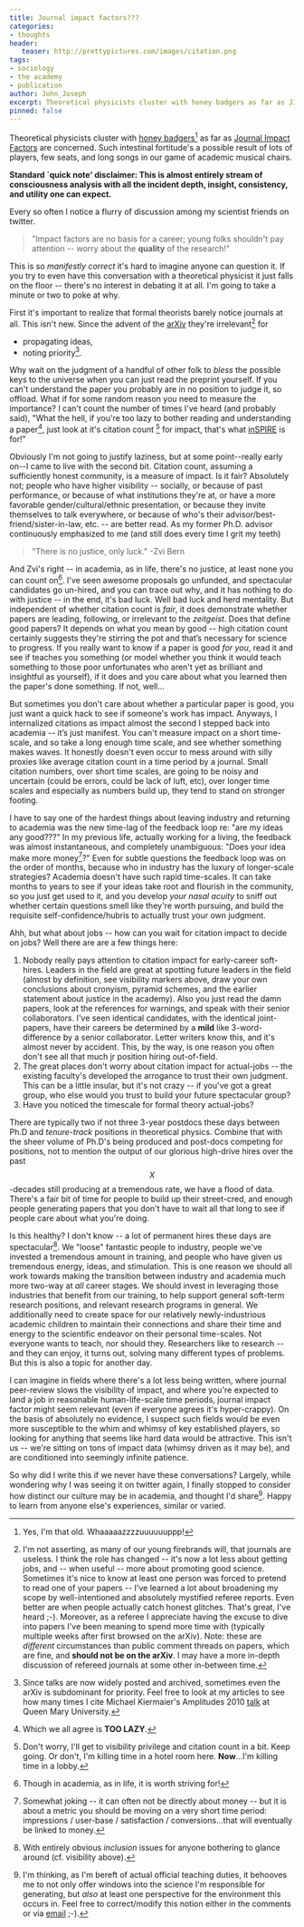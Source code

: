 ```yaml
---
title: Journal impact factors???
categories:
- thoughts
header:
   teaser: http://prettypictures.com/images/citation.png
tags:
- sociology
- the academy
- publication
author: John_Joseph
excerpt: Theoretical physicists cluster with honey badgers as far as JIF are concerned.  Such intestinal fortitude's a possible result of lots of players, few seats, and long songs in academic musical chairs.
pinned: false
---
```


Theoretical physicists cluster with [honey badgers](https://www.youtube.com/watch?v=4r7wHMg5Yjg)[^citeHB] as far as [Journal Impact Factors](https://en.wikipedia.org/wiki/Impact_factor) are concerned.  Such intestinal fortitude's a possible result of lots of players, few seats, and long songs in our game of academic musical chairs.

**Standard `quick note' disclaimer: This is almost entirely stream
of consciousness analysis with all the incident depth, insight, consistency, and
utility one can expect.**

Every so often I notice a flurry of discussion among my scientist
friends on twitter.

> "Impact factors are no basis for a career; young folks shouldn't pay attention -- worry about the **quality** of the research!"

This is so *manifestly correct* it's hard to imagine anyone can question it. If you
try to even have this conversation with a theoretical physicist it just falls on the floor
-- there's no interest in debating it at all.  I'm going to take a minute or two to poke at
why.


First it's important to realize that formal theorists barely notice journals at all. This isn't new.  Since the advent of the [arXiv](https://arxiv.org/list/hep-th/recent)
they're irrelevant[^journals] for
   * propagating ideas,
   * noting priority[^priority].   

Why wait on the judgment of a handful of other folk to *bless* the possible keys to the universe when you can just read the preprint yourself.  If you can't understand the paper you probably are in no position to judge it, so offload. What if for some random reason you need to measure the importance?   I can't count the number of times I've heard (and probably said),
"What the hell, if you're too lazy to bother reading and understanding a paper[^2lazy],
just look at it's citation count [^citeC] for impact, that's what [inSPIRE](http://inspirehep.net)
is for!"

Obviously I'm not going to justify laziness, but at some point--really early on--I came to live with
the second bit. Citation count, assuming a sufficiently honest community, is
a measure of impact. Is it fair? Absolutely not; people who have higher visibility --
socially, or because of past performance, or because of what institutions they're at,
or have a more favorable gender/cultural/ethnic presentation, or because they invite themselves to
talk everywhere, or because of who's their advisor/best-friend/sister-in-law, etc. -- are
better read.  As my former Ph.D. advisor continuously emphasized to me (and still does
every time I grit my teeth)

> "There is no justice, only luck." -Zvi Bern

And Zvi's right -- in academia, as in life, there's no justice, at least none you can count on[^justice].
I've seen awesome proposals go unfunded, and spectacular candidates go un-hired,
and you can trace out why, and it has nothing to do with justice -- in the end, it's
bad luck.  Well bad luck and herd mentality.  But independent
of whether citation count is *fair*, it does demonstrate whether papers are leading,
following, or irrelevant to the *zeitgeist*.  Does that define good papers? It depends
on what you mean by good -- high citation count certainly suggests they're stirring the pot and that’s necessary for science to progress.   If you really want to know if a paper is good *for you*, read it
and see if teaches you something (or model whether you think it would teach something to those poor unfortunates who
aren't yet as brilliant and insightful as yourself), if it does and you care about what you learned
then the paper's done something.  If not, well...

But sometimes you don't care about whether a particular paper is good, you just want a quick
hack to see if someone's work has impact. Anyways, I internalized citations as impact almost the second I stepped
back into academia -- it’s just manifest.  You can't measure impact on a short time-scale, and so take a long enough time scale, and see whether something makes waves. It honestly doesn't even occur to mess around with silly proxies like average citation count in a time
period by a journal.  Small citation numbers, over short time scales, are going to be noisy and uncertain (could be errors, could be lack of luft, etc), over longer time scales and especially as numbers build up, they tend to stand on stronger footing.

 I have to say one of the hardest things about leaving industry and returning to
 academia was the new time-lag of the feedback loop re: "are my ideas
any good???"  In my previous life, actually working for a living, the feedback was almost
instantaneous, and completely unambiguous:  "Does your idea make more money[^jobMetric]?"
Even for subtle questions the feedback loop was on the order of months, because who
in industry has the luxury of longer-scale strategies?  Academia doesn't have
such rapid time-scales.  It can take months to years to see if your ideas take
root and flourish in the community, so you just get used to it, and you develop
 *your nasal acuity* to sniff out whether certain questions smell like they're worth
pursuing, and build the requisite self-confidence/hubris to actually trust your own judgment.

Ahh, but what about jobs -- how can you wait for citation impact to decide on jobs?
Well there are are a few things here:
  1. Nobody really pays attention to citation impact for early-career soft-hires. Leaders
in the field are great at spotting future leaders in the field (almost by definition,
see visibility markers above, draw your own conclusions about cronyism, pyramid schemes,
and the earlier statement about justice in the academy).  Also you just read the damn papers, look at the references for warnings, and speak with their senior collaborators.  I've seen identical candidates, with the identical joint-papers, have their careers be determined by a **mild** like 3-word-difference by a senior collaborator. Letter writers know this, and it's almost never by accident.  This, by the way, is one reason you often don't see all that much jr position hiring out-of-field.
  2. The great places don't worry about citation impact for actual-jobs -- the existing faculty's developed the arrogance to trust their own judgment.  This can be a little insular, but it's not crazy -- if you've got a great group, who else would you trust to build your future spectacular group?
  3. Have you noticed the timescale for formal theory actual-jobs?

There are typically two if not three 3-year postdocs these days between Ph.D and *tenure-track*
positions in theoretical physics.  Combine that with the sheer volume of Ph.D's being
produced and post-docs competing for positions, not to mention the output of our glorious
high-drive hires over the past $$X$$-decades still producing at a tremendous rate, we have a flood of data.
There's a fair bit of time for people to build up their street-cred, and enough people generating papers that you don't have to wait all that long to see if people care about what you're doing.

Is this healthy? I don't know -- a lot of permanent hires these days are spectacular[^hires].  We "loose" fantastic
people to industry, people we've invested a tremendous amount in training, and people who have
given us tremendous energy, ideas, and stimulation. This is one reason we should all work towards making
the transition between industry and academia much more two-way at *all* career stages. We should invest in leveraging those industries that benefit from our training, to help support  general soft-term research positions,
and relevant research programs in general. We additionally need to create space for our relatively newly-industrious  academic children to maintain their connections and share their time and energy to the scientific endeavor on their personal  time-scales. Not everyone wants to teach, nor should they.  Researchers like to research -- and they can enjoy, it turns out, solving many different types of problems. But this is also a topic for another day.

I can imagine in fields where there's a lot less being written,
where journal peer-review slows the visibility of impact, and where you're expected to land a job
in reasonable human-life-scale time periods, journal impact factor might seem relevant (even if everyone agrees it's
hyper-crappy). On the basis of absolutely no evidence, I suspect such fields would be even more susceptible to
the whim and whimsy of key established players, so looking for anything that seems like
hard data would be attractive.  This isn't us -- we're sitting on tons of impact data (whimsy driven as it may be), and are conditioned
into seemingly infinite patience.  

So why did I write this if we never have these conversations?  Largely, while wondering why I was seeing it on twitter again, I finally stopped to consider how distinct our culture may be in academia, and thought I'd share[^share].  Happy to learn from anyone else's experiences, similar or varied.

[^citeHB]: Yes, I'm that old. Whaaaaazzzzuuuuuuppp!
[^journals]: I'm not asserting, as many of our young firebrands will, that journals are useless. I think the role has changed -- it's now a lot less about getting jobs, and -- when useful -- more about promoting good science. Sometimes it's nice to know at least one person was forced to pretend to read one of your papers -- I've learned a lot about broadening my scope by well-intentioned and absolutely mystified referee reports.  Even better are when people actually catch honest glitches. That's great, I've heard ;-).   Moreover, as a referee I appreciate having the excuse to dive into papers I've been meaning to spend more time with (typically multiple weeks after first browsed on the arXiv).  Note:  these are *different* circumstances than public comment threads on papers, which are fine, and **should not be on the arXiv**.  I may have a more in-depth discussion of refereed journals at some other in-between time.
[^priority]: Since talks are now widely posted and archived, sometimes even the arXiv is subdominant for priority. Feel free to look at my articles to see how many times I cite Michael Kiermaier's Amplitudes 2010 [talk](http://www.strings.ph.qmul.ac.uk/~theory/Amplitudes2010/Talks/MK2010.pdf) at Queen Mary University.
[^2lazy]: Which we all agree is **TOO LAZY**.
[^citeC]: Don't worry, I'll get to visibility privilege and citation count in a bit. Keep going. Or don't, I'm killing time in a hotel room here. **Now**...I'm killing time in a lobby.
[^justice]: Though in academia, as in life, it is worth striving for!
[^jobMetric]: Somewhat joking -- it can often not be directly about money -- but it is about a metric you should be moving on a very short time period: impressions / user-base / satisfaction / conversions...that will eventually be linked to money.
[^hires]: With entirely obvious *inclusion* issues for anyone bothering to glance around (cf. visibility above).
[^share]: I'm thinking, as I'm bereft of actual official teaching duties, it behooves me to not only offer windows into the science I'm responsible for generating, but *also* at least one perspective for the environment this occurs in. Feel free to correct/modify this notion either in the comments or via [email](mailto:jjmc@prettyquestions.com) ;-).
